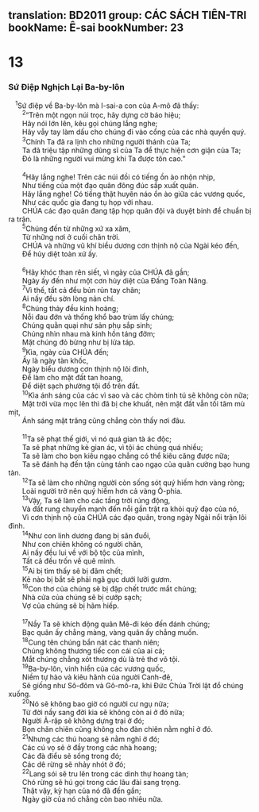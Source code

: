 translation: BD2011
group: CÁC SÁCH TIÊN-TRI
bookName: Ê-sai 
bookNumber: 23
-------

<div class="title"><h1>13</h1><h3>Sứ Ðiệp Nghịch Lại Ba-by-lôn</h3></div>
<span class="verse es_13_1"> <sup>1</sup>Sứ điệp về Ba-by-lôn mà I-sai-a con của A-mô đã thấy:<br/></span>
<span class="verse es_13_2">  <sup>2</sup>“Trên một ngọn núi trọc, hãy dựng cờ báo hiệu;<br/>  Hãy nói lớn lên, kêu gọi chúng lắng nghe;<br/>  Hãy vẫy tay làm dấu cho chúng đi vào cổng của các nhà quyền quý.<br/></span>
<span class="verse es_13_3">  <sup>3</sup>Chính Ta đã ra lịnh cho những người thánh của Ta;<br/>  Ta đã triệu tập những dũng sĩ của Ta để thực hiện cơn giận của Ta;<br/>  Ðó là những người vui mừng khi Ta được tôn cao.”<br/><br/></span>
<span class="verse es_13_4">  <sup>4</sup>Hãy lắng nghe! Trên các núi đồi có tiếng ồn ào nhộn nhịp,<br/>  Như tiếng của một đạo quân đông đúc sắp xuất quân.<br/>  Hãy lắng nghe! Có tiếng thật huyên náo ồn ào giữa các vương quốc,<br/>  Như các quốc gia đang tụ họp với nhau.<br/>  CHÚA các đạo quân đang tập họp quân đội và duyệt binh để chuẩn bị ra trận.<br/></span>
<span class="verse es_13_5">  <sup>5</sup>Chúng đến từ những xứ xa xăm,<br/>  Từ những nơi ở cuối chân trời.<br/>  CHÚA và những vũ khí biểu dương cơn thịnh nộ của Ngài kéo đến,<br/>  Ðể hủy diệt toàn xứ ấy.<br/><br/></span>
<span class="verse es_13_6">  <sup>6</sup>Hãy khóc than rên siết, vì ngày của CHÚA đã gần;<br/>  Ngày ấy đến như một cơn hủy diệt của Ðấng Toàn Năng. <br/></span>
<span class="verse es_13_7">  <sup>7</sup>Vì thế, tất cả đều bủn rủn tay chân;<br/>  Ai nấy đều sờn lòng nản chí.<br/></span>
<span class="verse es_13_8">  <sup>8</sup>Chúng thảy đều kinh hoảng;<br/>  Nỗi đau đớn và thống khổ bao trùm lấy chúng;<br/>  Chúng quằn quại như sản phụ sắp sinh;<br/>  Chúng nhìn nhau mà kinh hồn táng đởm;<br/>  Mặt chúng đỏ bừng như bị lửa táp.<br/></span>
<span class="verse es_13_9">  <sup>9</sup>Kìa, ngày của CHÚA đến;<br/>  Ấy là ngày tàn khốc,<br/>  Ngày biểu dương cơn thịnh nộ lôi đình,<br/>  Ðể làm cho mặt đất tan hoang,<br/>  Ðể diệt sạch phường tội đồ trên đất.<br/></span>
<span class="verse es_13_10">  <sup>10</sup>Kìa ánh sáng của các vì sao và các chòm tinh tú sẽ không còn nữa;<br/>  Mặt trời vừa mọc lên thì đã bị che khuất, nên mặt đất vẫn tối tăm mù mịt,<br/>  Ánh sáng mặt trăng cũng chẳng còn thấy nơi đâu.<br/><br/></span>
<span class="verse es_13_11">  <sup>11</sup>Ta sẽ phạt thế giới, vì nó quá gian tà ác độc;<br/>  Ta sẽ phạt những kẻ gian ác, vì tội ác chúng quá nhiều;<br/>  Ta sẽ làm cho bọn kiêu ngạo chẳng có thể kiêu căng được nữa;<br/>  Ta sẽ đánh hạ đến tận cùng tánh cao ngạo của quân cường bạo hung tàn.<br/></span>
<span class="verse es_13_12">  <sup>12</sup>Ta sẽ làm cho những người còn sống sót quý hiếm hơn vàng ròng;<br/>  Loài người trở nên quý hiếm hơn cả vàng Ô-phia.<br/></span>
<span class="verse es_13_13">  <sup>13</sup>Vậy, Ta sẽ làm cho các tầng trời rúng động,<br/>  Và đất rung chuyển mạnh đến nỗi gần trật ra khỏi quỹ đạo của nó,<br/>  Vì cơn thịnh nộ của CHÚA các đạo quân, trong ngày Ngài nổi trận lôi đình.<br/></span>
<span class="verse es_13_14">  <sup>14</sup>Như con linh dương đang bị săn đuổi,<br/>  Như con chiên không có người chăn,<br/>  Ai nấy đều lui về với bộ tộc của mình,<br/>  Tất cả đều trốn về quê mình.<br/></span>
<span class="verse es_13_15">  <sup>15</sup>Ai bị tìm thấy sẽ bị đâm chết;<br/>  Kẻ nào bị bắt sẽ phải ngã gục dưới lưỡi gươm.<br/></span>
<span class="verse es_13_16">  <sup>16</sup>Con thơ của chúng sẽ bị đập chết trước mắt chúng;<br/>  Nhà cửa của chúng sẽ bị cướp sạch;<br/>  Vợ của chúng sẽ bị hãm hiếp.<br/><br/></span>
<span class="verse es_13_17">  <sup>17</sup>Nầy Ta sẽ khích động quân Mê-đi kéo đến đánh chúng;<br/>  Bạc quân ấy chẳng màng, vàng quân ấy chẳng muốn.<br/></span>
<span class="verse es_13_18">  <sup>18</sup>Cung tên chúng bắn nát các thanh niên;<br/>  Chúng không thương tiếc con cái của ai cả; <br/>  Mắt chúng chẳng xót thương dù là trẻ thơ vô tội.<br/></span>
<span class="verse es_13_19">  <sup>19</sup>Ba-by-lôn, vinh hiển của các vương quốc,<br/>  Niềm tự hào và kiêu hãnh của người Canh-đê,<br/>  Sẽ giống như Sô-đôm và Gô-mô-ra, khi Ðức Chúa Trời lật đổ chúng xuống.<br/></span>
<span class="verse es_13_20">  <sup>20</sup>Nó sẽ không bao giờ có người cư ngụ nữa;<br/>  Từ đời nầy sang đời kia sẽ không còn ai ở đó nữa;<br/>  Người Ả-rập sẽ không dựng trại ở đó;<br/>  Bọn chăn chiên cũng không cho đàn chiên nằm nghỉ ở đó.<br/></span>
<span class="verse es_13_21">  <sup>21</sup>Nhưng các thú hoang sẽ nằm nghỉ ở đó;<br/>  Các cú vọ sẽ ở đầy trong các nhà hoang;<br/>  Các đà điểu sẽ sống trong đó;<br/>  Các dê rừng sẽ nhảy nhót ở đó;<br/></span>
<span class="verse es_13_22">  <sup>22</sup>Lang sói sẽ tru lên trong các dinh thự hoang tàn;<br/>  Chó rừng sẽ hú gọi trong các lâu đài sang trọng.<br/>  Thật vậy, kỳ hạn của nó đã đến gần;<br/>  Ngày giờ của nó chẳng còn bao nhiêu nữa.<br/></span>

